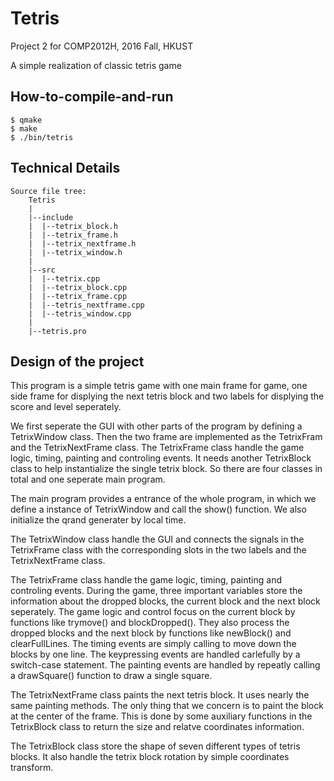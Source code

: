 # Tetris
Project 2 for COMP2012H, 2016 Fall, HKUST

A simple realization of classic tetris game

  
## How-to-compile-and-run
```
$ qmake
$ make
$ ./bin/tetris
```
  
## Technical Details
```
Source file tree:
    Tetris
    |
    |--include
    |  |--tetrix_block.h
    |  |--tetrix_frame.h
    |  |--tetrix_nextframe.h
    |  |--tetrix_window.h
    |
    |--src
    |  |--tetrix.cpp
    |  |--tetrix_block.cpp
    |  |--tetrix_frame.cpp
    |  |--tetris_nextframe.cpp
    |  |--tetris_window.cpp
    |
    |--tetris.pro
```

  
## Design of the project
This program is a simple tetris game with one main frame for game, one side frame for displying the next tetris block and two labels for displying the score and level seperately.

We first seperate the GUI with other parts of the program by defining a TetrixWindow class. Then the two frame are implemented as the TetrixFram and the TetrixNextFrame class. The TetrixFrame class handle the game logic, timing, painting and controling events. It needs another TetrixBlock class to help instantialize the single tetrix block. So there are four classes in total and one seperate main program.

The main program provides a entrance of the whole program, in which we define a instance of TetrixWindow and call the show() function. We also initialize the qrand generater by local time.

The TetrixWindow class handle the GUI and connects the signals in the TetrixFrame class with the corresponding slots in the two labels and the TetrixNextFrame class.

The TetrixFrame class handle the game logic, timing, painting and controling events. During the game, three important variables store the information about the dropped blocks, the current block and the next block seperately. The game logic and control focus on the current block by functions like trymove() and blockDropped(). They also process the dropped blocks and the next block by functions like newBlock() and clearFullLines. The timing events are simply calling to move down the blocks by one line. The keypressing events are handled carlefully by a switch-case statement. The painting events are handled by repeatly calling a drawSquare() function to draw a single square.

The TetrixNextFrame class paints the next tetris block. It uses nearly the same painting methods. The only thing that we concern is to paint the block at the center of the frame. This is done by some auxiliary functions in the TetrixBlock class to return the size and relatve coordinates information.

The TetrixBlock class store the shape of seven different types of tetris blocks. It also handle the tetrix block rotation by simple coordinates transform.
